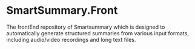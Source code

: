 # SmartSummary.Front
The frontEnd repository of Smartsummary which is designed to automatically generate structured summaries from various input formats, including audio/video recordings and long text files.
